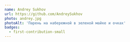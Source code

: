 ```yaml
---
name: Andrey Sukhov
url: https://github.com/AndreySukhov
photo: andrey.jpg
photoAlt: 'Парень на набережной в зеленой майке и очках'
badges:
  - first-contribution-small
---
```

